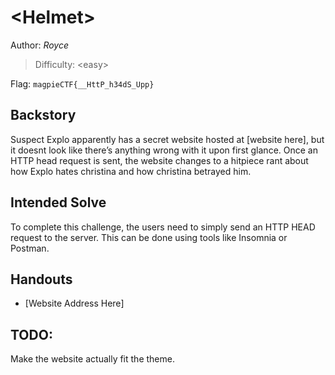 # \<Helmet>

Author: *Royce*

>Difficulty: \<easy>

Flag: `magpieCTF{__HttP_h34dS_Upp}`

## Backstory
Suspect Explo apparently has a secret website hosted at [website here], but it doesnt look like there’s anything wrong with it upon first glance. Once an HTTP head request is sent, the website changes to a hitpiece rant about how Explo hates christina and how christina betrayed him.

## Intended Solve
To complete this challenge, the users need to simply send an HTTP HEAD request to the server. This can be done using tools like Insomnia or Postman.  

## Handouts
- [Website Address Here]

## TODO:
Make the website actually fit the theme. 
